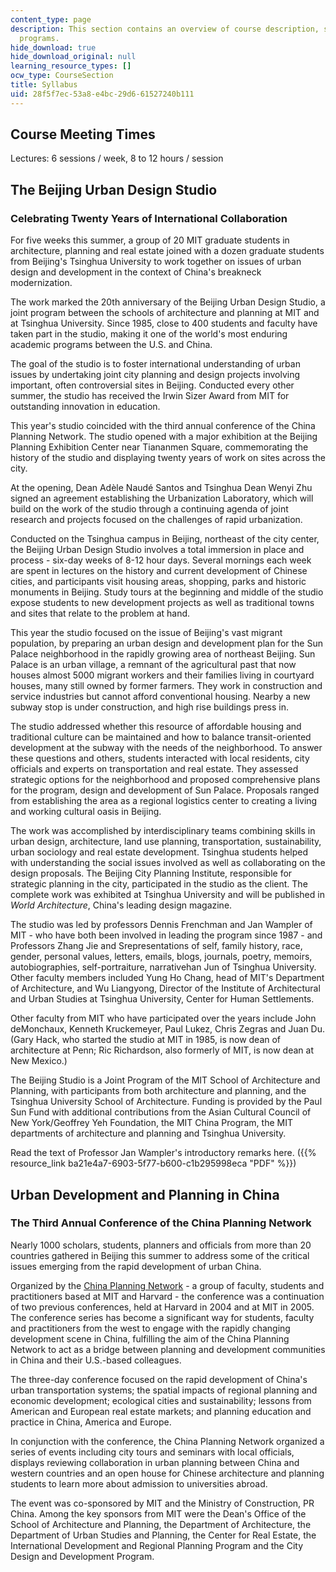 ```yaml
---
content_type: page
description: This section contains an overview of course description, students and
  programs.
hide_download: true
hide_download_original: null
learning_resource_types: []
ocw_type: CourseSection
title: Syllabus
uid: 28f5f7ec-53a8-e4bc-29d6-61527240b111
---
```


Course Meeting Times
--------------------

Lectures: 6 sessions / week, 8 to 12 hours / session

The Beijing Urban Design Studio
-------------------------------

### Celebrating Twenty Years of International Collaboration

For five weeks this summer, a group of 20 MIT graduate students in architecture, planning and real estate joined with a dozen graduate students from Beijing's Tsinghua University to work together on issues of urban design and development in the context of China's breakneck modernization.

The work marked the 20th anniversary of the Beijing Urban Design Studio, a joint program between the schools of architecture and planning at MIT and at Tsinghua University. Since 1985, close to 400 students and faculty have taken part in the studio, making it one of the world's most enduring academic programs between the U.S. and China.

The goal of the studio is to foster international understanding of urban issues by undertaking joint city planning and design projects involving important, often controversial sites in Beijing. Conducted every other summer, the studio has received the Irwin Sizer Award from MIT for outstanding innovation in education.

This year's studio coincided with the third annual conference of the China Planning Network. The studio opened with a major exhibition at the Beijing Planning Exhibition Center near Tiananmen Square, commemorating the history of the studio and displaying twenty years of work on sites across the city.

At the opening, Dean Adèle Naudé Santos and Tsinghua Dean Wenyi Zhu signed an agreement establishing the Urbanization Laboratory, which will build on the work of the studio through a continuing agenda of joint research and projects focused on the challenges of rapid urbanization.

Conducted on the Tsinghua campus in Beijing, northeast of the city center, the Beijing Urban Design Studio involves a total immersion in place and process - six-day weeks of 8-12 hour days. Several mornings each week are spent in lectures on the history and current development of Chinese cities, and participants visit housing areas, shopping, parks and historic monuments in Beijing. Study tours at the beginning and middle of the studio expose students to new development projects as well as traditional towns and sites that relate to the problem at hand.

This year the studio focused on the issue of Beijing's vast migrant population, by preparing an urban design and development plan for the Sun Palace neighborhood in the rapidly growing area of northeast Beijing. Sun Palace is an urban village, a remnant of the agricultural past that now houses almost 5000 migrant workers and their families living in courtyard houses, many still owned by former farmers. They work in construction and service industries but cannot afford conventional housing. Nearby a new subway stop is under construction, and high rise buildings press in.

The studio addressed whether this resource of affordable housing and traditional culture can be maintained and how to balance transit-oriented development at the subway with the needs of the neighborhood. To answer these questions and others, students interacted with local residents, city officials and experts on transportation and real estate. They assessed strategic options for the neighborhood and proposed comprehensive plans for the program, design and development of Sun Palace. Proposals ranged from establishing the area as a regional logistics center to creating a living and working cultural oasis in Beijing.

The work was accomplished by interdisciplinary teams combining skills in urban design, architecture, land use planning, transportation, sustainability, urban sociology and real estate development. Tsinghua students helped with understanding the social issues involved as well as collaborating on the design proposals. The Beijing City Planning Institute, responsible for strategic planning in the city, participated in the studio as the client. The complete work was exhibited at Tsinghua University and will be published in _World Architecture_, China's leading design magazine.

The studio was led by professors Dennis Frenchman and Jan Wampler of MIT - who have both been involved in leading the program since 1987 - and Professors Zhang Jie and Srepresentations of self, family history, race, gender, personal values, letters, emails, blogs, journals, poetry, memoirs, autobiographies, self-portraiture, narrativehan Jun of Tsinghua University. Other faculty members included Yung Ho Chang, head of MIT's Department of Architecture, and Wu Liangyong, Director of the Institute of Architectural and Urban Studies at Tsinghua University, Center for Human Settlements.

Other faculty from MIT who have participated over the years include John deMonchaux, Kenneth Kruckemeyer, Paul Lukez, Chris Zegras and Juan Du. (Gary Hack, who started the studio at MIT in 1985, is now dean of architecture at Penn; Ric Richardson, also formerly of MIT, is now dean at New Mexico.)

The Beijing Studio is a Joint Program of the MIT School of Architecture and Planning, with participants from both architecture and planning, and the Tsinghua University School of Architecture. Funding is provided by the Paul Sun Fund with additional contributions from the Asian Cultural Council of New York/Geoffrey Yeh Foundation, the MIT China Program, the MIT departments of architecture and planning and Tsinghua University.

Read the text of Professor Jan Wampler's introductory remarks here. ({{% resource_link ba21e4a7-6903-5f77-b600-c1b295998eca "PDF" %}})

Urban Development and Planning in China
---------------------------------------

### The Third Annual Conference of the China Planning Network

Nearly 1000 scholars, students, planners and officials from more than 20 countries gathered in Beijing this summer to address some of the critical issues emerging from the rapid development of urban China.

Organized by the [China Planning Network](http://www.chinaplanning.org/) - a group of faculty, students and practitioners based at MIT and Harvard - the conference was a continuation of two previous conferences, held at Harvard in 2004 and at MIT in 2005. The conference series has become a significant way for students, faculty and practitioners from the west to engage with the rapidly changing development scene in China, fulfilling the aim of the China Planning Network to act as a bridge between planning and development communities in China and their U.S.-based colleagues.

The three-day conference focused on the rapid development of China's urban transportation systems; the spatial impacts of regional planning and economic development; ecological cities and sustainability; lessons from American and European real estate markets; and planning education and practice in China, America and Europe.

In conjunction with the conference, the China Planning Network organized a series of events including city tours and seminars with local officials, displays reviewing collaboration in urban planning between China and western countries and an open house for Chinese architecture and planning students to learn more about admission to universities abroad.

The event was co-sponsored by MIT and the Ministry of Construction, PR China. Among the key sponsors from MIT were the Dean's Office of the School of Architecture and Planning, the Department of Architecture, the Department of Urban Studies and Planning, the Center for Real Estate, the International Development and Regional Planning Program and the City Design and Development Program.